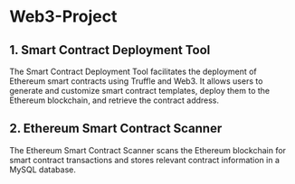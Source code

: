 # Web3-Project

## 1. Smart Contract Deployment Tool
The Smart Contract Deployment Tool facilitates the deployment of Ethereum smart contracts using Truffle and Web3. It allows users to generate and customize smart contract templates, deploy them to the Ethereum blockchain, and retrieve the contract address.

## 2. Ethereum Smart Contract Scanner
The Ethereum Smart Contract Scanner scans the Ethereum blockchain for smart contract transactions and stores relevant contract information in a MySQL database.
